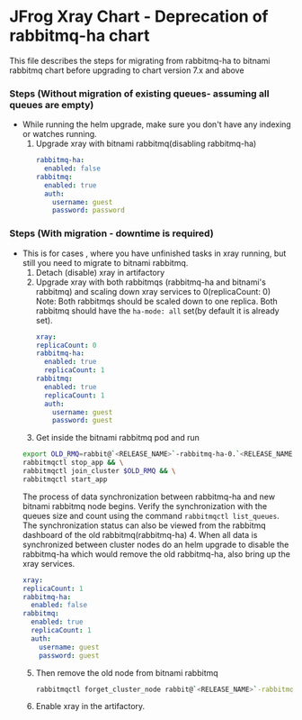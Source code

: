 # JFrog Xray Chart - Deprecation of rabbitmq-ha chart
This file describes the steps for migrating from rabbitmq-ha to bitnami rabbitmq chart before upgrading to chart version 7.x and above

### Steps (Without migration of existing queues- assuming all queues are empty)
* While running the helm upgrade, make sure you don't have any indexing or watches running.
  1. Upgrade xray with bitnami rabbitmq(disabling rabbitmq-ha)
     ```yaml
     rabbitmq-ha:
       enabled: false
     rabbitmq:
       enabled: true
       auth:
         username: guest
         password: password
     ```

### Steps (With migration - downtime is required)
* This is for cases , where you have unfinished tasks in xray running, but still you need to migrate to bitnami rabbitmq.
  1. Detach (disable) xray in artifactory
  2. Upgrade xray with both rabbitmqs (rabbitmq-ha and bitnami's rabbitmq) and scaling down xray services to 0(replicaCount: 0)
     Note: Both rabbitmqs should be scaled down to one replica. Both rabbitmq should have the `ha-mode: all` set(by default it is already set).
     ```yaml
     xray:
     replicaCount: 0
     rabbitmq-ha:
       enabled: true
       replicaCount: 1
     rabbitmq:
       enabled: true
       replicaCount: 1
       auth:
         username: guest
         password: guest
     ```
  3. Get inside the bitnami rabbitmq pod and run 
    ```bash
    export OLD_RMQ=rabbit@`<RELEASE_NAME>`-rabbitmq-ha-0.`<RELEASE_NAME>`-rabbitmq-ha-discovery.`<NAMESPACE_NAME>`.svc.cluster.local && \
    rabbitmqctl stop_app && \
    rabbitmqctl join_cluster $OLD_RMQ && \
    rabbitmqctl start_app
    ```
    The process of data synchronization between rabbitmq-ha and new bitnami rabbitmq node begins. Verify the synchronization with the queues size and count using the command 
    `rabbitmqctl list_queues`. The synchronization status can also be viewed from the rabbitmq dashboard of the old rabbitmq(rabbitmq-ha)
  4. When all data is synchronized between cluster nodes do an helm upgrade to disable the rabbitmq-ha which would remove the old rabbitmq-ha, also bring up the xray services.
     ```yaml
     xray:
     replicaCount: 1
     rabbitmq-ha:
       enabled: false
     rabbitmq:
       enabled: true
       replicaCount: 1
       auth:
         username: guest
         password: guest
     ```
  5. Then remove the old node from bitnami rabbitmq
     ```bash
     rabbitmqctl forget_cluster_node rabbit@`<RELEASE_NAME>`-rabbitmq-ha-0.`<RELEASE_NAME>`-rabbitmq-ha-discovery.`<NAMESPACE_NAME>`.svc.cluster.local
     ```
  6. Enable xray in the artifactory.
